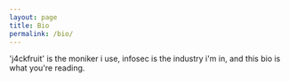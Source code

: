 ```yaml
---
layout: page
title: Bio
permalink: /bio/
---
```


'j4ckfruit' is the moniker i use, infosec is the industry i'm in, and this bio is what you're reading.